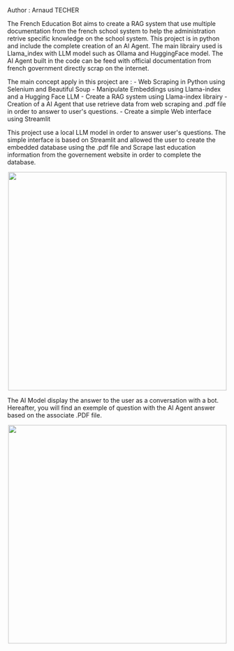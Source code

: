 Author : Arnaud TECHER

The French Education Bot aims to create a RAG system that use multiple documentation from the french school system to help the administration retrive specific knowledge on the school system. This project is in python and include the complete creation of an AI Agent. The main librairy used is Llama_index with LLM model such as Ollama and HuggingFace model. The AI Agent built in the code can be feed with official documentation from french government directly scrap on the internet.

The main concept apply in this project are : 
    - Web Scraping in Python using Selenium and Beautiful Soup
    - Manipulate Embeddings using Llama-index and a Hugging Face LLM
    - Create a RAG system using Llama-index librairy
    - Creation of a AI Agent that use retrieve data from web scraping and .pdf file in order to answer to user's questions.
    - Create a simple Web interface using Streamlit

This project use a local LLM model in order to answer user's questions.
The simple interface is based on Streamlit and allowed the user to create the embedded database using the .pdf file and Scrape last education information from the governement website in order to complete the database. 

<p align="center">
  <img src="basic_bot_interface_streamlit.png" width="500" height="500"/>
</p>

The AI Model display the answer to the user as a conversation with a bot.
Hereafter, you will find an exemple of question with the AI Agent answer based on the associate .PDF file. 

<p align="center">
  <img src="exemple_chat_interface.png" width="500" height="500"/>
</p>